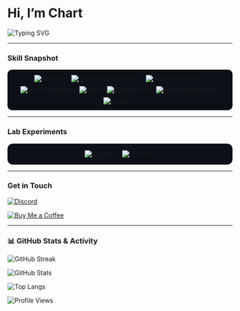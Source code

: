 # Hi, I’m Chart

![Typing SVG](https://readme-typing-svg.demolab.com?font=Fira+Code&pause=1000&color=64FFDA&width=500&lines=I+deliver+results.;Results+I+Do+Deliver.)

*************************************************************************************

### Skill Snapshot

<div style="background:#0d1117; padding:12px; border-radius:10px; display:flex; flex-wrap:wrap; gap:8px; justify-content:center;">
  <img src="https://img.shields.io/badge/Frontend-3178C6?style=flat&logo=javascript&logoColor=white" alt="Frontend" />
  <img src="https://img.shields.io/badge/Automation-00BFFF?style=flat&logo=zapier&logoColor=white" alt="Workflow Automation" />
  <img src="https://img.shields.io/badge/Data_Visualization-FBBD00?style=flat&logo=powerbi&logoColor=white" alt="Data Visualization" />
  <img src="https://img.shields.io/badge/Tech_Assistance-333333?style=flat&logo=helpdesk&logoColor=white" alt="Tech Assistance" />
  <img src="https://img.shields.io/badge/React-20232A?style=flat&logo=react&logoColor=61DAFB" alt="React" />
  <img src="https://img.shields.io/badge/Tailwind_CSS-38B2AC?style=flat&logo=tailwindcss&logoColor=white" alt="Tailwind CSS" />
  <img src="https://img.shields.io/badge/Google_Workspace-4285F4?style=flat&logo=google&logoColor=white" alt="Google Workspace" />
  <img src="https://img.shields.io/badge/Power_BI-F2C811?style=flat&logo=powerbi&logoColor=white" alt="Power BI" />
</div>

*************************************************************************************

### Lab Experiments


<div style="background:#0d1117; padding:15px; border-radius:12px; display:flex; gap:20px; justify-content:center; flex-wrap:wrap;">
  
  <img src="https://img.shields.io/badge/Novera-Voice_Assistant-00FFFF?style=flat" title="Modular Voice-Activated Assistant Interface" alt="Novera" />
  
  <img src="https://img.shields.io/badge/Chartbot-Automation-FF00FF?style=flat" title="Conversational automation for smarter workflows" alt="Chartbot" />
</div>

*************************************************************************************

### Get in Touch

[![Discord](https://img.shields.io/badge/Discord-chart.reuse-7289DA?style=flat&logo=discord&logoColor=white)](https://discordapp.com/users/401255157196652555)  


[![Buy Me a Coffee](https://img.shields.io/badge/Buy_Me_a_Coffee-FFDD00?style=flat&logo=paypal&logoColor=black)](https://paypal.me/chartreusee)

*************************************************************************************

### 📊 GitHub Stats & Activity


![GitHub Streak](https://streak-stats.demolab.com/?user=jadisreal&theme=tokyonight)  

![GitHub Stats](https://github-readme-stats.vercel.app/api?username=jadisreal&show_icons=true&theme=tokyonight)  

![Top Langs](https://github-readme-stats.vercel.app/api/top-langs/?username=jadisreal&layout=compact&theme=tokyonight)


![Profile Views](https://komarev.com/ghpvc/?username=jadisreal&color=00FF88&style=flat&label=Views)
